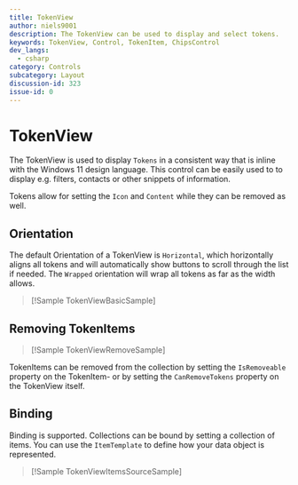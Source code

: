 ```yaml
---
title: TokenView
author: niels9001
description: The TokenView can be used to display and select tokens.
keywords: TokenView, Control, TokenItem, ChipsControl
dev_langs:
  - csharp
category: Controls
subcategory: Layout
discussion-id: 323
issue-id: 0
---
```


<!-- To know about all the available Markdown syntax, Check out https://docs.microsoft.com/contribute/markdown-reference -->
<!-- Ensure you remove all comments before submission, to ensure that there are no formatting issues when displaying this page.  -->
<!-- It is recommended to check how the Documentation will look in the sample app, before Merging a PR -->
<!-- **Note:** All links to other docs.microsoft.com pages should be relative without locale, i.e. for the one above would be /contribute/markdown-reference -->
<!-- Included images should be optimized for size and not include any Intellectual Property references. -->

<!-- Be sure to update the discussion/issue numbers above with your Labs discussion/issue id numbers in order for UI links to them from the sample app to work. -->

# TokenView

The TokenView is used to display `Tokens` in a consistent way that is inline with the Windows 11 design language. This control can be easily used to to display e.g. filters, contacts or other snippets of information.

Tokens allow for setting the `Icon` and `Content` while they can be removed as well. 

## Orientation

The default Orientation of a TokenView is `Horizontal`, which horizontally aligns all tokens and will automatically show buttons to scroll through the list if needed. The `Wrapped` orientation will wrap all tokens as far as the width allows.
> [!Sample TokenViewBasicSample]

## Removing TokenItems

> [!Sample TokenViewRemoveSample]

TokenItems can be removed from the collection by setting the `IsRemoveable` property on the TokenItem- or by setting the `CanRemoveTokens` property on the TokenView itself.

## Binding

Binding is supported. Collections can be bound by setting a collection of items. You can use the `ItemTemplate` to define how your data object is represented. 

> [!Sample TokenViewItemsSourceSample]
